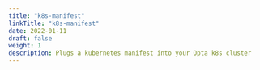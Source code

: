 ```yaml
---
title: "k8s-manifest"
linkTitle: "k8s-manifest"
date: 2022-01-11
draft: false
weight: 1
description: Plugs a kubernetes manifest into your Opta k8s cluster
---
```

